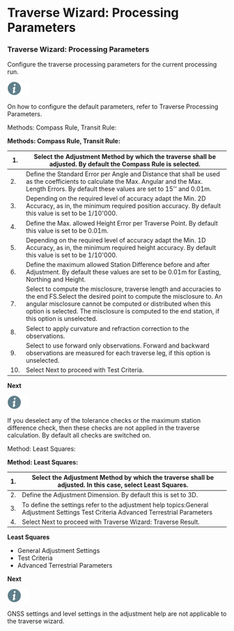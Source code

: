 # Traverse Wizard: Processing Parameters

### Traverse Wizard: Processing Parameters

Configure the traverse processing parameters for the current processing run.

![Image](./data/icons/note.gif)

On how to configure the default parameters, refer to Traverse Processing Parameters.

Methods: Compass Rule, Transit Rule:

**Methods: Compass Rule, Transit Rule:**

| 1. | Select the Adjustment Method by which the traverse shall be adjusted. By default the Compass Rule is selected. |
| --- | --- |
| 2. | Define the Standard Error per Angle and Distance that shall be used as the coefficients to calculate the Max. Angular and the Max. Length Errors. By default these values are set to 15'' and 0.01m. |
| 3. | Depending on the required level of accuracy adapt the Min. 2D Accuracy, as in, the minimum required position accuracy. By default this value is set to be 1/10'000. |
| 4. | Define the Max. allowed Height Error per Traverse Point. By default this value is set to be 0.01m. |
| 5. | Depending on the required level of accuracy adapt the Min. 1D Accuracy, as in, the minimum required height accuracy. By default this value is set to be 1/10'000. |
| 6. | Define the maximum allowed Station Difference before and after Adjustment. By default these values are set to be 0.01m for Easting, Northing and Height. |
| 7. | Select to compute the misclosure, traverse length and accuracies to the end FS.Select the desired point to compute the misclosure to. An angular misclosure cannot be computed or distributed when this option is selected. The misclosure is computed to the end station, if this option is unselected. |
| 8. | Select to apply curvature and refraction correction to the observations. |
| 9. | Select to use forward only observations. Forward and backward observations are measured for each traverse leg, if this option is unselected. |
| 10. | Select Next to proceed with Test Criteria. |

**Next**

![Image](./data/icons/note.gif)

If you deselect any of the tolerance checks or the maximum station difference check, then these checks are not applied in the traverse calculation. By default all checks are switched on.

Method: Least Squares:

**Method: Least Squares:**

| 1. | Select the Adjustment Method by which the traverse shall be adjusted. In this case, select Least Squares. |
| --- | --- |
| 2. | Define the Adjustment Dimension. By default this is set to 3D. |
| 3. | To define the settings refer to the adjustment help topics:General Adjustment Settings Test Criteria Advanced Terrestrial Parameters |
| 4. | Select Next to proceed with Traverse Wizard: Traverse Result. |

**Least Squares**

- General Adjustment Settings
- Test Criteria
- Advanced Terrestrial Parameters

**Next**

![Image](./data/icons/note.gif)

GNSS settings and level settings in the adjustment help are not applicable to the traverse wizard.

